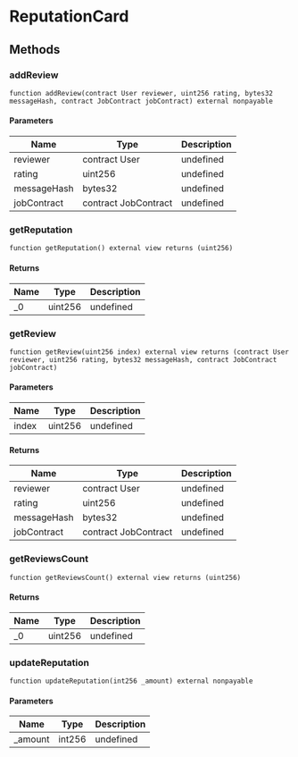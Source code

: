 # ReputationCard









## Methods

### addReview

```solidity
function addReview(contract User reviewer, uint256 rating, bytes32 messageHash, contract JobContract jobContract) external nonpayable
```





#### Parameters

| Name | Type | Description |
|---|---|---|
| reviewer | contract User | undefined |
| rating | uint256 | undefined |
| messageHash | bytes32 | undefined |
| jobContract | contract JobContract | undefined |

### getReputation

```solidity
function getReputation() external view returns (uint256)
```






#### Returns

| Name | Type | Description |
|---|---|---|
| _0 | uint256 | undefined |

### getReview

```solidity
function getReview(uint256 index) external view returns (contract User reviewer, uint256 rating, bytes32 messageHash, contract JobContract jobContract)
```





#### Parameters

| Name | Type | Description |
|---|---|---|
| index | uint256 | undefined |

#### Returns

| Name | Type | Description |
|---|---|---|
| reviewer | contract User | undefined |
| rating | uint256 | undefined |
| messageHash | bytes32 | undefined |
| jobContract | contract JobContract | undefined |

### getReviewsCount

```solidity
function getReviewsCount() external view returns (uint256)
```






#### Returns

| Name | Type | Description |
|---|---|---|
| _0 | uint256 | undefined |

### updateReputation

```solidity
function updateReputation(int256 _amount) external nonpayable
```





#### Parameters

| Name | Type | Description |
|---|---|---|
| _amount | int256 | undefined |




